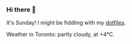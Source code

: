 ### Hi there :wave:

It's Sunday! I might be fiddling with my [dotfiles](https://github.com/bewuethr/dotfiles).

Weather in Toronto: partly cloudy, at +4°C.
